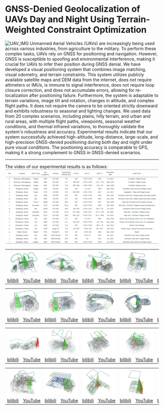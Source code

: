 # GNSS-Denied Geolocalization of UAVs Day and Night Using Terrain-Weighted Constraint Optimization
![UAV_IMG](https://github.com/YFS90/GNSS-Denied-UAV-Geolocalization/blob/main/Img/GIF.gif)
Unmanned Aerial Vehicles (UAVs) are increasingly being used across various industries, from agriculture to the military. To perform these complex tasks, UAVs rely on GNSS for positioning and navigation. However, GNSS is susceptible to spoofing and environmental interference, making it crucial for UAVs to infer their position during GNSS denial. 
We have developed a visual positioning system that combines image matching, visual odometry, and terrain constraints. This system utilizes publicly available satellite maps and DEM data from the internet, does not require altimeters or IMUs, is immune to signal interference, does not require loop closure correction, and does not accumulate errors, allowing for re-localization after positioning failure.
Furthermore, the system is adaptable to terrain variations, image tilt and rotation, changes in altitude, and complex flight paths. It does not require the camera to be oriented strictly downward and exhibits robustness to seasonal and lighting changes. We used data from 20 complex scenarios, including plains, hilly terrain, and urban and rural areas, with multiple flight paths, viewpoints, seasonal weather conditions, and thermal infrared variations, to thoroughly validate the system's robustness and accuracy. Experimental results indicate that our system successfully achieved high-altitude, long-distance, large-scale, and high-precision GNSS-denied positioning during both day and night under pure visual conditions. The positioning accuracy is comparable to GPS, making it a strong complement to GNSS in GNSS-denied scenarios.
***
The video of our experimental results is as follows: 
![UAV_IMG](https://github.com/YFS90/GNSS-Denied-UAV-Geolocalization/blob/main/Img/dataset.jpg)
<table>
      <tr>
	    <td colspan="2"><img src="https://github.com/YFS90/GNSS-Denied-UAV-Geolocalization/blob/main/Img/fig9(a).png" ></td>
	    <td colspan="2"><img src="https://github.com/YFS90/GNSS-Denied-UAV-Geolocalization/blob/main/Img/fig9(b).png" ></td>
	    <td colspan="2"><img src="https://github.com/YFS90/GNSS-Denied-UAV-Geolocalization/blob/main/Img/fig9(c).png" ></td> 
            <td colspan="2"><img src="https://github.com/YFS90/GNSS-Denied-UAV-Geolocalization/blob/main/Img/fig9(d).png" ></td>
	    <td colspan="2"><img src="https://github.com/YFS90/GNSS-Denied-UAV-Geolocalization/blob/main/Img/fig9(e).png" ></td> 
      </tr >
      <tr >
	    <td><a href="https://www.bilibili.com/video/BV1kxeDeoE8S/">bilibili</a></td>
	    <td><a href="https://youtu.be/XvOESC_gK2A">YouTube</a></td>
            <td><a href="https://www.bilibili.com/video/BV1yHeDe8Ei5/">bilibili</a></td>
	    <td><a href="https://www.bilibili.com">YouTube</a></td>
            <td><a href="https://www.bilibili.com/video/BV1yHeDe8ESg/">bilibili</a></td>
	    <td><a href="https://www.bilibili.com">YouTube</a></td>
            <td><a href="https://www.bilibili.com/video/BV1E4421S7zN/">bilibili</a></td>
	    <td><a href="https://www.bilibili.com">YouTube</a></td>
            <td><a href="https://www.bilibili.com/video/BV1j4421S7aA/">bilibili</a></td>
	    <td><a href="https://www.bilibili.com">YouTube</a></td>
	</tr>
      <table>
      <tr>
	    <td colspan="2"><img src="https://github.com/YFS90/GNSS-Denied-UAV-Geolocalization/blob/main/Img/fig9(f).png" ></td>
	    <td colspan="2"><img src="https://github.com/YFS90/GNSS-Denied-UAV-Geolocalization/blob/main/Img/fig9(g).png" ></td>
	    <td colspan="2"><img src="https://github.com/YFS90/GNSS-Denied-UAV-Geolocalization/blob/main/Img/fig9(h).png" ></td> 
            <td colspan="2"><img src="https://github.com/YFS90/GNSS-Denied-UAV-Geolocalization/blob/main/Img/fig9(i).png" ></td>
	    <td colspan="2"><img src="https://github.com/YFS90/GNSS-Denied-UAV-Geolocalization/blob/main/Img/fig9(j).png" ></td> 
      </tr >
      <tr >
	    <td><a href="https://www.bilibili.com/video/BV1cS421d7C5/">bilibili</a></td>
	    <td><a href="https://www.bilibili.com">YouTube</a></td>
            <td><a href="https://www.bilibili.com/video/BV1RZ421N7Pw/">bilibili</a></td>
	    <td><a href="https://www.bilibili.com">YouTube</a></td>
            <td><a href="https://www.bilibili.com/video/BV1Yw4m1k7ex/">bilibili</a></td>
	    <td><a href="https://www.bilibili.com">YouTube</a></td>
            <td><a href="https://www.bilibili.com/video/BV1AM4m117c2/">bilibili</a></td>
	    <td><a href="https://www.bilibili.com">YouTube</a></td>
            <td><a href="https://www.bilibili.com/video/BV18x4y147kb/">bilibili</a></td>
	    <td><a href="https://www.bilibili.com">YouTube</a></td>
	</tr>
        <table>
      <tr>
	    <td colspan="2"><img src="https://github.com/YFS90/GNSS-Denied-UAV-Geolocalization/blob/main/Img/fig9(k).png" ></td>
	    <td colspan="2"><img src="https://github.com/YFS90/GNSS-Denied-UAV-Geolocalization/blob/main/Img/fig9(l).png" ></td>
	    <td colspan="2"><img src="https://github.com/YFS90/GNSS-Denied-UAV-Geolocalization/blob/main/Img/fig9(m).png" ></td> 
            <td colspan="2"><img src="https://github.com/YFS90/GNSS-Denied-UAV-Geolocalization/blob/main/Img/fig9(n).png" ></td>
	    <td colspan="2"><img src="https://github.com/YFS90/GNSS-Denied-UAV-Geolocalization/blob/main/Img/fig9(o).png" ></td>
      </tr >
      <tr >
	    <td><a href="https://www.bilibili.com/video/BV1Hn4y1f7Mc/">bilibili</a></td>
	    <td><a href="https://www.bilibili.com">YouTube</a></td>
            <td><a href="https://www.bilibili.com/video/BV19y411i7z7/">bilibili</a></td>
	    <td><a href="https://www.bilibili.com">YouTube</a></td>
            <td><a href="https://www.bilibili.com/video/BV1ar421K7ik/">bilibili</a></td>
	    <td><a href="https://www.bilibili.com">YouTube</a></td>
            <td><a href="https://www.bilibili.com/video/BV151421t79s/">bilibili</a></td>
	    <td><a href="https://www.bilibili.com">YouTube</a></td>
            <td><a href="https://www.bilibili.com/video/BV1BS421X7Jy/">bilibili</a></td>
	    <td><a href="https://www.bilibili.com">YouTube</a></td>
	</tr>
        <table>
      <tr>
	    <td colspan="2"><img src="https://github.com/YFS90/GNSS-Denied-UAV-Geolocalization/blob/main/Img/fig9(p).png" ></td>
	    <td colspan="2"><img src="https://github.com/YFS90/GNSS-Denied-UAV-Geolocalization/blob/main/Img/fig9(q).png" ></td>
	    <td colspan="2"><img src="https://github.com/YFS90/GNSS-Denied-UAV-Geolocalization/blob/main/Img/fig9(r).png" ></td> 
            <td colspan="2"><img src="https://github.com/YFS90/GNSS-Denied-UAV-Geolocalization/blob/main/Img/fig9(s).png" ></td>
	    <td colspan="2"><img src="https://github.com/YFS90/GNSS-Denied-UAV-Geolocalization/blob/main/Img/fig9(t).png" ></td>
      </tr >
      <tr >
	    <td><a href="https://www.bilibili.com/video/BV1AW421R7iw/">bilibili</a></td>
	    <td><a href="https://www.bilibili.com">YouTube</a></td>
            <td><a href="https://www.bilibili.com/video/BV1XH4y1c7kw/">bilibili</a></td>
	    <td><a href="https://www.bilibili.com">YouTube</a></td>
            <td><a href="https://www.bilibili.com/video/BV1K142187NU/">bilibili</a></td>
	    <td><a href="https://www.bilibili.com">YouTube</a></td>
            <td><a href="https://www.bilibili.com/video/BV13b421J7m8/">bilibili</a></td>
	    <td><a href="https://www.bilibili.com">YouTube</a></td>
            <td><a href="https://www.bilibili.com/video/BV19f421v7Ni/">bilibili</a></td>
	    <td><a href="https://www.bilibili.com">YouTube</a></td>
	</tr>
</table>


